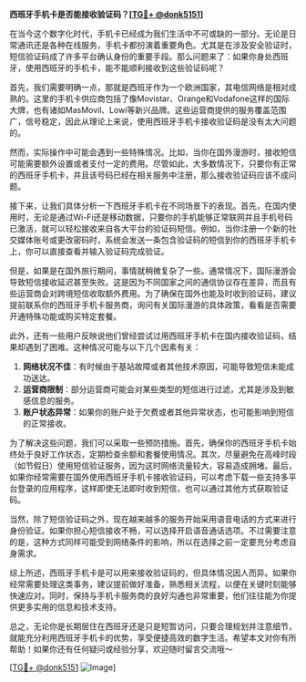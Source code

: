 **西班牙手机卡是否能接收验证码？[[TG💪+ @donk5151](https://t.me/s/donk5151)]**

在当今这个数字化时代，手机卡已经成为我们生活中不可或缺的一部分。无论是日常通讯还是各种在线服务，手机卡都扮演着重要角色。尤其是在涉及安全验证时，短信验证码成了许多平台确认身份的重要手段。那么问题来了：如果你身处西班牙，使用西班牙的手机卡，能不能顺利接收到这些验证码呢？

首先，我们需要明确一点，那就是西班牙作为一个欧洲国家，其电信网络是相对成熟的。这里的手机卡供应商包括了像Movistar、Orange和Vodafone这样的国际大牌，也有诸如MasMovil、Lowi等新兴品牌。这些运营商提供的服务覆盖范围广，信号稳定，因此从理论上来说，使用西班牙手机卡接收验证码是没有太大问题的。

然而，实际操作中可能会遇到一些特殊情况。比如，当你在国外漫游时，接收短信可能需要额外设置或者支付一定的费用。尽管如此，大多数情况下，只要你有正常的西班牙手机卡，并且该号码已经在相关服务中注册，那么接收验证码应该不成问题。

接下来，让我们具体分析一下西班牙手机卡在不同场景下的表现。首先，在国内使用时，无论是通过Wi-Fi还是移动数据，只要你的手机能够正常联网并且手机号码已激活，就可以轻松接收来自各大平台的验证码短信。例如，当你注册一个新的社交媒体账号或更改密码时，系统会发送一条包含验证码的短信到你的西班牙手机卡上，你可以直接查看并输入验证码完成验证。

但是，如果是在国外旅行期间，事情就稍微复杂了一些。通常情况下，国际漫游会导致短信接收延迟甚至失败。这是因为不同国家之间的通信协议存在差异，而且有些运营商会对跨境短信收取额外费用。为了确保在国外也能及时收到验证码，建议提前联系你的西班牙手机卡服务商，询问有关国际漫游的具体政策，看看是否需要开通特殊功能或购买特定套餐。

此外，还有一些用户反映说他们曾经尝试过用西班牙手机卡在国内接收验证码，结果却遇到了困难。这种情况可能与以下几个因素有关：

1. **网络状况不佳**：有时候由于基站故障或者其他技术原因，可能导致短信未能成功送达。
2. **运营商限制**：部分运营商可能会对某些类型的短信进行过滤，尤其是涉及到敏感信息的服务。
3. **账户状态异常**：如果你的账户处于欠费或者其他异常状态，也可能影响到短信的正常接收。

为了解决这些问题，我们可以采取一些预防措施。首先，确保你的西班牙手机卡始终处于良好工作状态，定期检查余额和套餐使用情况。其次，尽量避免在高峰时段（如节假日）使用短信验证服务，因为这时网络流量较大，容易造成拥堵。最后，如果你经常需要在国外使用西班牙手机卡接收验证码，可以考虑下载一些支持多平台登录的应用程序，这样即使无法即时收到短信，也可以通过其他方式获取验证码。

当然，除了短信验证码之外，现在越来越多的服务开始采用语音电话的方式来进行身份验证。如果你担心短信接收不畅，可以选择开启语音通话选项。不过需要注意的是，这种方式同样可能受到网络条件的影响，所以在选择之前一定要充分考虑自身需求。

综上所述，西班牙手机卡是可以用来接收验证码的，但具体情况因人而异。如果你经常需要处理这类事务，建议提前做好准备，熟悉相关流程，以便在关键时刻能够快速应对。同时，保持与手机卡服务商的良好沟通也非常重要，他们往往能为你提供更多实用的信息和技术支持。

总之，无论你是长期居住在西班牙还是只是短暂访问，只要合理规划并注意细节，就能充分利用西班牙手机卡的优势，享受便捷高效的数字生活。希望本文对你有所帮助！如果你还有任何疑问或经验分享，欢迎随时留言交流哦～ 

[[TG💪+ @donk5151](https://t.me/s/donk5151) ![Image](https://i.postimg.cc/rwNCRYN7/Snipaste-2025-04-30-17-27-05.png)]